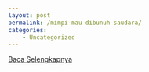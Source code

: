 ```yaml
---
layout: post
permalink: /mimpi-mau-dibunuh-saudara/
categories:
    - Uncategorized
---
```


[Baca Selengkapnya](/06)